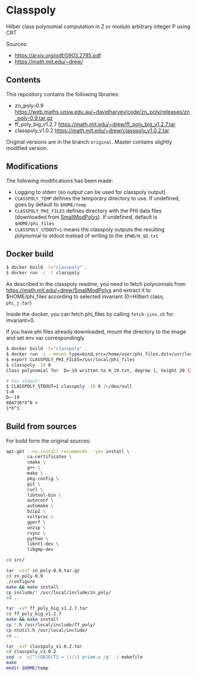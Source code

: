 # Classpoly

Hilber class polynomial computation in Z or modulo arbitrary integer P using CRT

Sources: 

- https://arxiv.org/pdf/0903.2785.pdf
- https://math.mit.edu/~drew/

## Contents

This repository contains the following libraries:

- zn_poly-0.9  https://web.maths.unsw.edu.au/~davidharvey/code/zn_poly/releases/zn_poly-0.9.tar.gz
- ff_poly_big_v1.2.7  https://math.mit.edu/~drew/ff_poly_big_v1.2.7.tar
- classpoly_v1.0.2  https://math.mit.edu/~drew/classpoly_v1.0.2.tar

Original versions are in the branch `original`. Master contains slightly modified version.


## Modifications

The following modifications has been made:

- Logging to stderr (so output can be used for classpoly output)
- `CLASSPOLY_TEMP` defines the temporary directory to use. If undefined, goes by default to `$HOME/temp`
- `CLASSPOLY_PHI_FILES` defines directory with the PHI data files (downloaded from [SmallModPolys]). If undefined, default is `$HOME/phi_files`
- `CLASSPOLY_STDOUT=1` means the classpoly outputs the resulting polynomial to stdout instead of writing to the `$PWD/H_$D.txt`


## Docker build

```bash
$ docker build -t="classpoly" .
$ docker run -i -t classpoly
```

As described in the classpoly readme, you need to fetch polynomials from https://math.mit.edu/~drew/SmallModPolys
and extract it to $HOME/phi_files according to selected invariant (0=Hilbert class, `phi_j.tar`)

Inside the docker, you can fetch phi_files by calling `fetch-jinv.sh` for invariant=0.

If you have phi files already downloaded, mount the directory to the image and set env var correspondingly

```bash
$ docker build -t="classpoly" .
$ docker run -i --mount type=bind,src=/home/user/phi_files,dst=/usr/local/phi_files -t classpoly
$ export CLASSPOLY_PHI_FILES=/usr/local/phi_files
$ classpoly -19 0
Class polynomial for  D=-19 written to H_19.txt, degree 1, height 20 (20), size 0.000 MB (0.0s)

# For stdout:
$ CLASSPOLY_STDOUT=1 classpoly -19 0 2>/dev/null
I=0
D=-19
884736*X^0 +
1*X^1
```

## Build from sources

For build form the original sources:

```bash
apt-get --no-install-recommends --yes install \
        ca-certificates \
        cmake \
        g++ \
        make \
        pkg-config \
        git \
        curl \
        libtool-bin \
        autoconf \
        automake \
        bzip2 \
        xsltproc \
        gperf \
        unzip \
        rsync \
	    python \
        libntl-dev \
        libgmp-dev 

cd src/

tar -xzvf zn_poly-0.9.tar.gz
cd zn_poly-0.9
./configure
make && make install
cp include/* /usr/local/include/zn_poly/
cd ..

tar -xvf ff_poly_big_v1.2.7.tar
cd ff_poly_big_v1.2.7
make && make install
cp *.h /usr/local/include/ff_poly/
cp ntutil.h /usr/local/include/
cd ..

tar -xvf classpoly_v1.0.2.tar
cd classpoly_v1.0.2
sed -e 's/^\(OBJECTS = \)/\1 prime.o /g' -i makefile
make
mkdir $HOME/temp
```


[SmallModPolys]: https://math.mit.edu/~drew/SmallModPolys